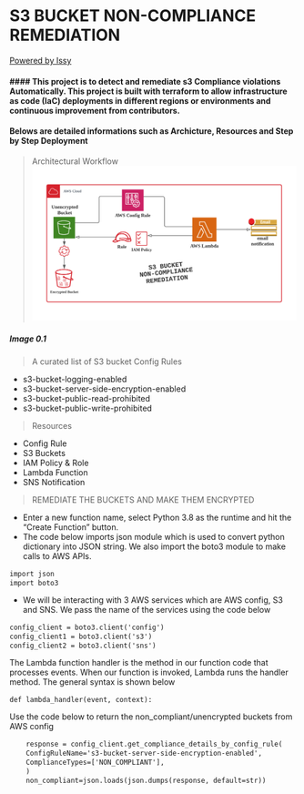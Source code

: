 # S3 BUCKET NON-COMPLIANCE REMEDIATION
[Powered by Issy](https://)

#### #### This project is to detect and remediate s3 Compliance violations Automatically. This project is built with terraform to allow infrastructure as code (IaC) deployments in different regions or environments and continuous improvement from contributors.

#### Belows are detailed informations such as Archicture, Resources and Step by Step Deployment

> Architectural Workflow
> ![Architectural Workflow](https://github.com/superissy/s3-compliance-tf/blob/main/image/Blank%20diagram.png)
##### Image 0.1
> A curated list of S3 bucket Config Rules 
* s3-bucket-logging-enabled
* s3-bucket-server-side-encryption-enabled
* s3-bucket-public-read-prohibited
* s3-bucket-public-write-prohibited

> Resources 
* Config Rule
* S3 Buckets
* IAM Policy & Role
* Lambda Function
* SNS Notification

> REMEDIATE THE BUCKETS AND MAKE THEM ENCRYPTED
* Enter a new function name, select Python 3.8 as the runtime and hit the “Create Function” button.
* The code below imports json module which is used to convert python dictionary into JSON string. We also import the boto3 module to make calls to AWS APIs.
```
import json
import boto3
```

* We will be interacting with 3 AWS services which are AWS config, S3 and SNS. We pass the name of the services using the code below

```
config_client = boto3.client('config')
config_client1 = boto3.client('s3')
config_client2 = boto3.client('sns')
```

The Lambda function handler is the method in our function code that processes events. When our function is invoked, Lambda runs the handler method. The general syntax is shown below
```
def lambda_handler(event, context):
```
Use the code below to return the non_compliant/unencrypted buckets from AWS config

```
    response = config_client.get_compliance_details_by_config_rule(
    ConfigRuleName='s3-bucket-server-side-encryption-enabled',
    ComplianceTypes=['NON_COMPLIANT'],
    )
    non_compliant=json.loads(json.dumps(response, default=str))
```
